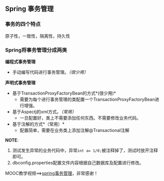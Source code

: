 ## Spring 事务管理

### 事务的四个特点
  原子性，一致性，隔离性，持久性

### Spring将事务管理分成两类

**编程式事务管理**
- 手动编写代码进行事务管理。*（很少用）*

**声明式事务管理**
- 基于TransactionProxyFactoryBean的方式*(很少用)*
   * 需要为每个进行事务管理的类配置一个TransactionProxyFactoryBean进行增强。
- 基于Aspectj的xml方式。*（常用）*
   * 一旦配置好，类上不需要添加任何东西。不需要修改业务代码。
- 基于注解的方式*（常用）*
   * 配置简单，需要在业务类上添加注解@Transactional注解

**NOTE**:
1. 测试发生异常的业务代码中，异常`int a= 1/0;`被注释掉了，测试时放开注释即可。
2. dbconfig.properties配置文件内容根据自己数据库及配置进行修改。

MOOC教学视频==>[spring事务管理](http://www.imooc.com/learn/478)，非常感谢！
